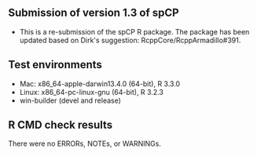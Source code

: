 ## Submission of version 1.3 of spCP
* This is a re-submission of the spCP R package. The package has been updated based on Dirk's suggestion: RcppCore/RcppArmadillo#391.

## Test environments
* Mac: x86_64-apple-darwin13.4.0 (64-bit), R 3.3.0
* Linux: x86_64-pc-linux-gnu (64-bit), R 3.2.3
* win-builder (devel and release)

## R CMD check results
There were no ERRORs, NOTEs, or WARNINGs. 
